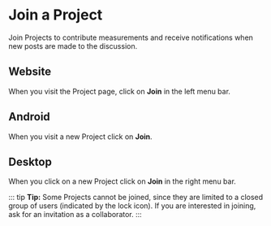# Join a Project

Join Projects to contribute measurements and receive notifications when new posts are made to the discussion.

## Website

When you visit the Project page, click on **Join** in the left menu bar.

## Android

When you visit a new Project click on **Join**.

## Desktop

When you click on a new Project click on **Join** in the right menu bar.

::: tip
**Tip:** Some Projects cannot be joined, since they are limited to a closed group of users (indicated by the <i class="fa fa-lock"></i> lock icon). If you are interested in joining, ask for an invitation as a collaborator.
:::
